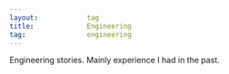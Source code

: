 ```yaml
---
layout:            tag
title:             Engineering
tag:               engineering
---
```


Engineering stories. Mainly experience I had in the past.

